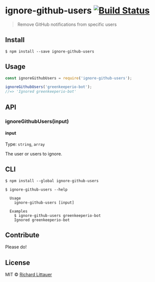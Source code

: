 # ignore-github-users [![Build Status](https://travis-ci.org/RichardLitt/ignore-github-users.svg?branch=master)](https://travis-ci.org/RichardLitt/ignore-github-users)

> Remove GitHub notifications from specific users


## Install

```
$ npm install --save ignore-github-users
```


## Usage

```js
const ignoreGithubUsers = require('ignore-github-users');

ignoreGithubUsers('greenkeeperio-bot');
//=> 'Ignored greenkeeperio-bot'
```


## API

### ignoreGithubUsers(input)

#### input

Type: `string`, `array`

The user or users to ignore.

## CLI

```
$ npm install --global ignore-github-users
```

```
$ ignore-github-users --help

  Usage
    ignore-github-users [input]

  Examples
    $ ignore-github-users greenkeeperio-bot
    Ignored greenkeeperio-bot
```

## Contribute

Please do!

## License

MIT © [Richard Littauer](http://burntfen.com)
